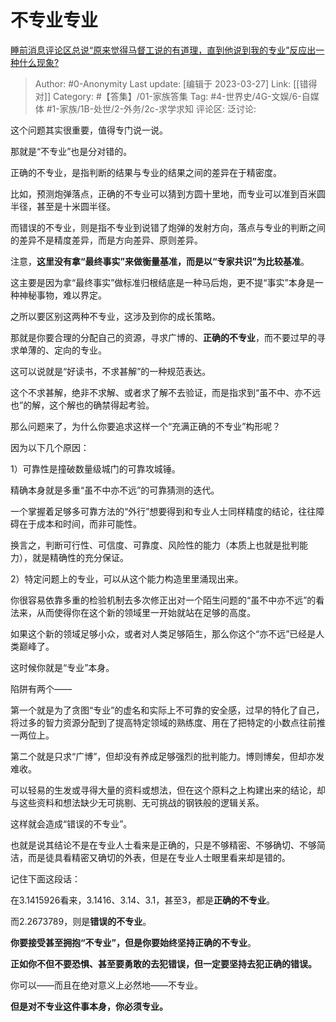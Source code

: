 # 不专业专业
[睡前消息评论区总说“原来觉得马督工说的有道理，直到他说到我的专业”反应出一种什么现象?](https://www.zhihu.com/question/587644159/answer/2940979076)

> Author: #0-Anonymity
> Last update: [编辑于 2023-03-27]
> Link: [[错得对]]
> Category: #【答集】/01-家族答集
> Tag: #4-世界史/4G-文娱/6-自媒体 #1-家族/1B-处世/2-外务/2c-求学求知
> 评论区:
> 泛讨论:

这个问题其实很重要，值得专门说一说。

那就是“不专业”也是分对错的。

正确的不专业，是指判断的结果与专业的结果之间的差异在于精密度。

比如，预测炮弹落点，正确的不专业可以猜到方圆十里地，而专业可以准到百米圆半径，甚至是十米圆半径。

而错误的不专业，则是指不专业到说错了炮弹的发射方向，落点与专业的判断之间的差异不是精度差异，而是方向差异、原则差异。

注意，**这里没有拿“最终事实”来做衡量基准，而是以“专家共识”为比较基准**。

这主要是因为拿“最终事实”做标准归根结底是一种马后炮，更不提“事实”本身是一种神秘事物，难以界定。

之所以要区别这两种不专业，这涉及到你的成长策略。

那就是你要合理的分配自己的资源，寻求广博的、**正确的不专业**，而不要过早的寻求单薄的、定向的专业。

这可以说就是“好读书，不求甚解”的一种规范表达。

这个不求甚解，绝非不求解、或者求了解不去验证，而是指求到“虽不中、亦不远也”的解，这个解也的确禁得起考验。

那么问题来了，为什么你要追求这样一个“充满正确的不专业”构形呢？

因为以下几个原因：

1）可靠性是撞破数量级城门的可靠攻城锤。

精确本身就是多重“虽不中亦不远”的可靠猜测的迭代。

一个掌握着足够多可靠方法的“外行”想要得到和专业人士同样精度的结论，往往障碍在于成本和时间，而非可能性。

换言之，判断可行性、可信度、可靠度、风险性的能力（本质上也就是批判能力），就是精确性的充分保证。

2）特定问题上的专业，可以从这个能力构造里里涌现出来。

你很容易依靠多重的检验机制去多次修正出对一个陌生问题的“虽不中亦不远”的看法来，从而使得你在这个新的领域里一开始就站在足够的高度。

如果这个新的领域足够小众，或者对人类足够陌生，那么你这个“亦不远”已经是人类巅峰了。

这时候你就是“专业”本身。

陷阱有两个——

第一个就是为了贪图“专业”的虚名和实际上不可靠的安全感，过早的特化了自己，将过多的智力资源分配到了提高特定领域的熟练度、用在了把特定的小数点往前推一两位上。

第二个就是只求“广博”，但却没有养成足够强烈的批判能力。博则博矣，但却亦发难收。

可以轻易的生发或寻得大量的资料或想法，但在这个原料之上构建出来的结论，却与这些资料和想法缺少无可挑剔、无可挑战的钢铁般的逻辑关系。

这样就会造成“错误的不专业”。

也就是说其结论不是在专业人士看来是正确的，只是不够精密、不够确切、不够简洁，而是徒具看精密又确切的外表，但是在专业人士眼里看来却是错的。

记住下面这段话：

在3.1415926看来，3.1416、3.14、3.1，甚至3，都是**正确的不专业**。

而2.2673789，则是**错误的不专业**。

**你要接受甚至拥抱“不专业”，但是你要始终坚持正确的不专业**。

**正如你不但不要恐惧、甚至要勇敢的去犯错误，但一定要坚持去犯正确的错误。**

你可以——而且在绝对意义上必然地——不专业。

**但是对不专业这件事本身，你必须专业。**
